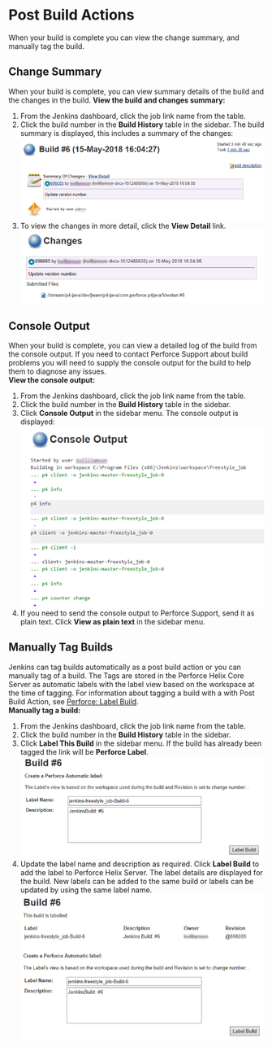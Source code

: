 ﻿# Post Build Actions
When your build is complete you can view the change summary, and manually tag the build. 

## Change Summary
When your build is complete, you can view summary details of the build and the changes in the build. 
**View the build and changes summary:** 
1. From the Jenkins dashboard, click the job link name from the table. 
2. Click the build number in the **Build History** table in the sidebar. 
The build summary is displayed, this includes a summary of the changes:
![Build Summary](docs/images/summaryC.png)
3. To view the changes in more detail, click the **View Detail** link. 
![Changes](docs/images/detailC.png)

## Console Output
When your build is complete, you can view a detailed log of the build from the console output. If you need to contact Perforce Support about build problems you will need to supply the console output for the build to help them to diagnose any issues.  
**View the console output:** 
1. From the Jenkins dashboard, click the job link name from the table. 
2. Click the build number in the **Build History** table in the sidebar. 
3. Click **Console Output** in the sidebar menu.
The console output is displayed:
![Console Output](docs/images/consoleoutput.png)
4. If you need to send the console output to Perforce Support, send it as plain text. Click **View as plain text** in the sidebar menu.  

## Manually Tag Builds
Jenkins can tag builds automatically as a post build action or you can manually tag of a build. The Tags are stored in the Perforce Helix Core Server as automatic labels with the label view based on the workspace at the time of tagging.
For information about tagging a build with a with Post Build Action, see [Perforce: Label Build](https://github.com/jenkinsci/p4-plugin/blob/master/POSTBUILDACTIONLABELBUILD.md).  
**Manually tag a build:** 
1. From the Jenkins dashboard, click the job link name from the table. 
2. Click the build number in the **Build History** table in the sidebar. 
3. Click **Label This Build** in the sidebar menu. If the build has already been tagged the link will be **Perforce Label**.
![Label Details](docs/images/labelT.png)
4. Update the label name and description as required. Click **Label Build** to add the label to Perforce Helix Server. The label details are displayed for the build. New labels can be added to the same build or labels can be updated by using the same label name. 
![Label Details](docs/images/updateT.png)

